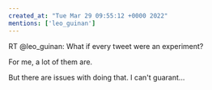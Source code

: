```yaml
---
created_at: "Tue Mar 29 09:55:12 +0000 2022"
mentions: ['leo_guinan']
---
```


RT @leo_guinan: What if every tweet were an experiment?

For me, a lot of them are. 

But there are issues with doing that. I can't guarant…